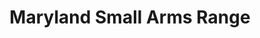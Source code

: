 ---
title: "Maryland Small Arms Range"
url: /upper-marlboro/maryland-small-arms-range/
shop: Sport
---